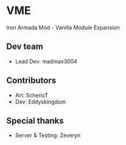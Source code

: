 # VME
Iron Armada Mod - Vanilla Module Expansion
## Dev team
- Lead Dev: madmax3004
## Contributors
- Art: SchericT
- Dev: Eddyskingdom
## Special thanks
- Server & Testing: Zeveryn
